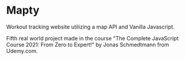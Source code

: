 # Mapty
<p>Workout tracking website utilizing a map API and Vanilla Javascript.</p>
<p>Fifth real world project made in the course "The Complete JavaScript Course 2021: From Zero to Expert!" by Jonas Schmedtmann from Udemy.com.</p>

